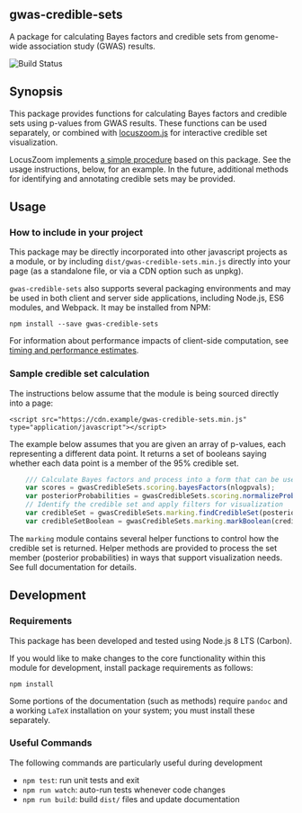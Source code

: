 ## gwas-credible-sets
A package for calculating Bayes factors and credible sets from genome-wide association study (GWAS) results.

![Build Status](https://github.com/statgen/gwas-credible-sets/workflows/Unit%20tests/badge.svg?branch=develop)

## Synopsis

This package provides functions for calculating Bayes factors and credible sets using p-values from GWAS results. These functions can be used separately, or combined with [locuszoom.js] for interactive credible set visualization.

LocusZoom implements [a simple procedure](https://statgen.github.io/gwas-credible-sets/method/locuszoom-credible-sets.pdf) based on this package. See the usage instructions, below, for an example. In the future, additional methods for identifying and annotating credible sets may be provided.

## Usage
### How to include in your project
This package may be directly incorporated into other javascript projects as a module, or by including `dist/gwas-credible-sets.min.js` directly into your page (as a standalone file, or via a CDN option such as unpkg).

`gwas-credible-sets` also supports several packaging environments and may be used in both client and server side applications, including Node.js, ES6 modules, and Webpack. It may be installed from NPM:

`npm install --save gwas-credible-sets`

For information about performance impacts of client-side computation, see [timing and performance estimates](https://github.com/statgen/gwas-credible-sets/src/docs/timings.md).

### Sample credible set calculation
The instructions below assume that the module is being sourced directly into a page:

`<script src="https://cdn.example/gwas-credible-sets.min.js" type="application/javascript"></script>`

The example below assumes that you are given an array of p-values, each representing a different data point. It returns a set of booleans saying whether each data point is a member of the 95% credible set.

```javascript
    /// Calculate Bayes factors and process into a form that can be used for the credible set
    var scores = gwasCredibleSets.scoring.bayesFactors(nlogpvals);
    var posteriorProbabilities = gwasCredibleSets.scoring.normalizeProbabilities(scores);
    // Identify the credible set and apply filters for visualization
    var credibleSet = gwasCredibleSets.marking.findCredibleSet(posteriorProbabilities, 0.95);
    var credibleSetBoolean = gwasCredibleSets.marking.markBoolean(credibleSet);
```

The `marking` module contains several helper functions to control how the credible set is returned. Helper methods are provided to process the set member  (posterior probabilities) in ways that support visualization needs. See full documentation for details.

## Development
### Requirements
This package has been developed and tested using Node.js 8 LTS (Carbon).

If you would like to make changes to the core functionality within this module for development, install package requirements as follows:

`npm install`

Some portions of the documentation (such as methods) require `pandoc` and a working `LaTeX` installation on your system; you must install these separately.

### Useful Commands

The following commands are particularly useful during development
- `npm test`: run unit tests and exit
- `npm run watch`: auto-run tests whenever code changes
- `npm run build`: build `dist/` files and update documentation

[locuszoom.js]: https://github.com/statgen/locuszoom
